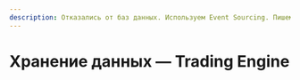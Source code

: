 ```yaml
---
description: Отказались от баз данных. Используем Event Sourcing. Пишем в файл.
---
```


# Хранение данных — Trading Engine

